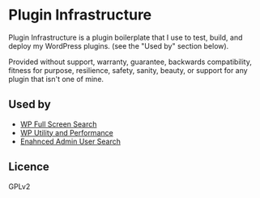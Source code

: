 # Plugin Infrastructure

Plugin Infrastructure is a plugin boilerplate that I use to test, build, and deploy my WordPress plugins. (see the "Used by" section below).

Provided without support, warranty, guarantee, backwards compatibility, fitness for purpose, resilience, safety, sanity, beauty, or support for any plugin that isn't one of mine.

## Used by

-   [WP Full Screen Search](https://github.com/mayankmajeji/wp-full-screen-search)
-   [WP Utility and Performance](https://github.com/mayankmajeji/wp-utility-and-performance)
-   [Enahnced Admin User Search](https://github.com/mayankmajeji/enhanced-admin-user-search)

## Licence

GPLv2
